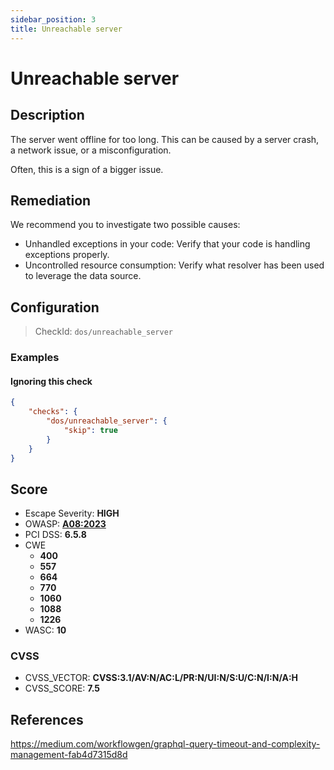 ```yaml
---
sidebar_position: 3
title: Unreachable server
---
```


# Unreachable server

## Description

The server went offline for too long.
This can be caused by a server crash, a network issue, or a misconfiguration.

Often, this is a sign of a bigger issue.

## Remediation

We recommend you to investigate two possible causes:

- Unhandled exceptions in your code: Verify that your code is handling exceptions properly.
- Uncontrolled resource consumption: Verify what resolver has been used to leverage the data source.


## Configuration

> CheckId: `dos/unreachable_server`


### Examples


#### Ignoring this check

```json
{
    "checks": {
        "dos/unreachable_server": {
            "skip": true
        }
    }
}
```




## Score

- Escape Severity: **<span className="high-severity">HIGH</span>**
- OWASP: **[A08:2023](https://github.com/OWASP/API-Security/blob/master/2023/en/src/0xa8-lack-of-protection-from-automated-threats.md)**
- PCI DSS: **6.5.8**
- CWE
  - **400**
  - **557**
  - **664**
  - **770**
  - **1060**
  - **1088**
  - **1226**
- WASC: **10**



### CVSS

- CVSS_VECTOR: **CVSS:3.1/AV:N/AC:L/PR:N/UI:N/S:U/C:N/I:N/A:H**
- CVSS_SCORE: **7.5**

## References

https://medium.com/workflowgen/graphql-query-timeout-and-complexity-management-fab4d7315d8d

